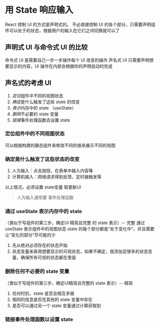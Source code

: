 # 用 State 响应输入
React 控制 UI 的方式是声明式的。
不必直接控制 UI 的各个部分，只需要声明组件可以处于的状态，根据用户的输入在它们之间切换就可以了

## 声明式 UI 与命令式 UI 的比较
命令式 UI 是需要自己一步一步操作每个 UI 改变的操作
声名式 UI 只需要声明想要显示的内容，UI 操作在内部会根据你的声明自动的完成

## 声名式的考虑 UI
1. *定位*组件中不同的视图状态
2. *确定*是什么触发了这些 state 的改变
3. *表示*内存中的 state （useState）
4. *删除*不必要的 state 变量
5. *链接*事件处理函数去设置 state

### 定位组件中的不同视图状态
可以根据构建的静态组件来修改不同的值来展示不同的视图

### 确定是什么触发了这些状态的改变
1. 人为输入：点击按钮，在表单中输入内容等
2. 计算机输入：网络请求得到反馈、定时器触发等

以上情况，必须设置 state变量 取更新UI
> 人为输入通常要 事件处理函数 

### 通过 useState 表示内存中的 state
（类似于写组件的第三步，确定UI 精简且完整 的 state 表示）-- 完整
通过 useState 表示组件中的视图状态
state 的每个部分都是“处于变化中”，并且需要让“变化的部分”尽可能的少
1. 先从绝对必须存在的状态开始
2. 状态变量来表用想要显示的可视状态，如果不确定，就添加足够多的状态变量，确保所有可视的状态都在里面

### 删除任何不必要的 state 变量
（类似于写组件的第三步，确定UI精简且完整的 state 表示）-- 精简
1. 任何时刻，state 是否会相互矛盾
2. 相同的信息是否在其他的 state 变量中存在
3. 是否可以通过另一个 state 变量通过计算获取到

### 链接事件处理函数以设置 state

